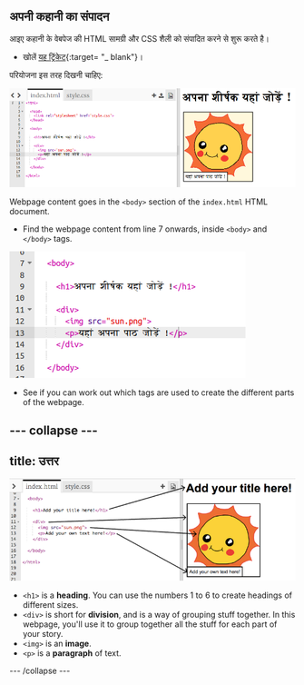 ## अपनी कहानी का संपादन

आइए कहानी के वेबपेज की HTML सामग्री और CSS शैली को संपादित करने से शुरू करते है।

+ खोलें [यह ट्रिंकेट](http://jumpto.cc/web-story){:target= "_ blank"}।

परियोजना इस तरह दिखनी चाहिए:

![स्क्रीनशॉट](images/story-starter.png)

Webpage content goes in the `<body>` section of the `index.html` HTML document.

+ Find the webpage content from line 7 onwards, inside `<body>` and `</body>` tags.

![स्क्रीनशॉट](images/story-html.png)

+ See if you can work out which tags are used to create the different parts of the webpage.

## \--- collapse \---

## title: उत्तर

![स्क्रीनशॉट](images/story-elements.png)

+ `<h1>` is a **heading**. You can use the numbers 1 to 6 to create headings of different sizes.
+ `<div>` is short for **division**, and is a way of grouping stuff together. In this webpage, you'll use it to group together all the stuff for each part of your story.
+ `<img>` is an **image**.
+ `<p>` is a **paragraph** of text.

\--- /collapse \---